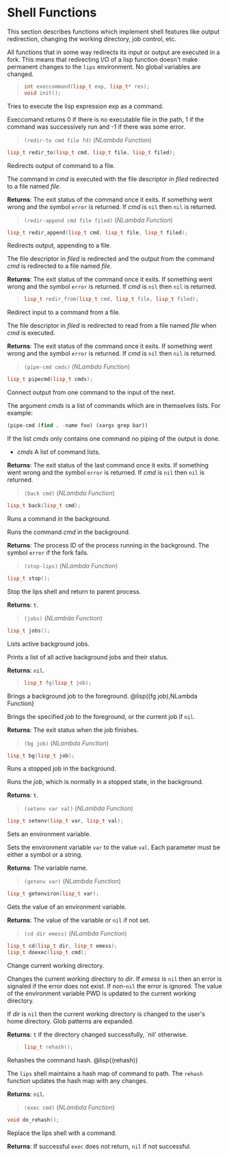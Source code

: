 # Shell Functions

This section describes functions which implement shell features like output
redirection, changing the working directory, job control, etc.

All functions that in some way redirects its input or output are executed
in a fork.  This means that redirecting I/O of a lisp function doesn't make
permanent changes to the `lips` environment.  No global variables are
changed.

> ```cpp
> int execcommand(lisp_t exp, lisp_t* res);
> void init();
> ```

Tries to execute the lisp expression exp as a command.

Execcomand returns 0 if there is no executable file in the path, 1 if the
command was successively run and -1 if there was some error.

> `(redir-to cmd file fd)` (_NLambda Function_)

```cpp
lisp_t redir_to(lisp_t cmd, lisp_t file, lisp_t filed);
```

Redirects output of command to a file.

The command in _cmd_ is executed with the file descriptor in _filed_
redirected to a file named _file_.

**Returns**: The exit status of the command once it exits. If something went
wrong and the symbol `error` is returned. If _cmd_ is `nil` then `nil` is
returned.

> `(redir-append cmd file filed)` (_NLambda Function_)

```cpp
lisp_t redir_append(lisp_t cmd, lisp_t file, lisp_t filed);
```

Redirects output, appending to a file.

The file descriptor in _filed_ is redirected and the output from the
command _cmd_ is redirected to a file named _file_.

**Returns**: The exit status of the command once it exits. If something went
wrong and the symbol `error` is returned. If _cmd_ is `nil` then `nil` is
returned.

> ```cpp
> lisp_t redir_from(lisp_t cmd, lisp_t file, lisp_t filed);
> ```

Redirect input to a command from a file.

The file descriptor in _filed_ is redirected to read from a file named
_file_ when _cmd_ is executed.

**Returns**: The exit status of the command once it exits. If something went
wrong and the symbol `error` is returned. If _cmd_ is `nil` then `nil` is
returned.

> `(pipe-cmd cmds)` (_NLambda Function_)

```cpp
lisp_t pipecmd(lisp_t cmds);
```

Connect output from one command to the input of the next.

The argument _cmds_ is a list of commands which are in themselves lists. For example:

```lisp
(pipe-cmd (find . -name foo) (xargs grep bar))
```

If the list _cmds_ only contains one command no piping of the output is done.

- _cmds_ A list of command lists.

**Returns**: The exit status of the last command once it exits. If something
went wrong and the symbol `error` is returned. If _cmd_ is `nil` then `nil`
is returned.

> `(back cmd)` (_NLambda Function_)

```cpp
lisp_t back(lisp_t cmd);
```

Runs a command in the background.

Runs the command _cmd_ in the background.

**Returns**: The process ID of the process running in the background. The
symbol `error` if the fork fails.

> `(stop-lips)` (_NLambda Function_)

```cpp
lisp_t stop();
```

Stop the lips shell and return to parent process.

**Returns**: `t`.

> `(jobs)` (_NLambda Function_)

```cpp
lisp_t jobs();
```

Lists active background jobs.

Prints a list of all active background jobs and their status.

**Returns**: `nil`.

> ```cpp
> lisp_t fg(lisp_t job);
> ```

Brings a background job to the foreground.
@lisp((fg job),NLambda Function}

Brings the specified _job_ to the foreground, or the current job if `nil`.

**Returns**: The exit status when the job finishes.

> `(bg job)` (_NLambda Function_)

```cpp
lisp_t bg(lisp_t job);
```

Runs a stopped job in the background.

Runs the _job_, which is normally in a stopped state, in the background.

**Returns**: `t`.

> `(setenv var val)` (_NLambda Function_)

```cpp
lisp_t setenv(lisp_t var, lisp_t val);
```

Sets an environment variable.

Sets the environment variable `var` to the value `val`. Each parameter must
be either a symbol or a string.

**Returns**: The variable name.

> `(getenv var)` (_NLambda Function_)

```cpp
lisp_t getenviron(lisp_t var);
```

Gets the value of an environment variable.

**Returns**: The value of the variable or `nil` if not set.

> `(cd dir emess)` (_NLambda Function_)

```cpp
lisp_t cd(lisp_t dir, lisp_t emess);
lisp_t doexec(lisp_t cmd);
```

Change current working directory.

Changes the current working directory to _dir_. If _emess_ is `nil` then an
error is signaled if the error does not exist. If non-`nil` the error is
ignored. The value of the environment variable PWD is updated to the
current working directory.

If _dir_ is `nil` then the current working directory is changed to the
user's home directory. Glob patterns are expanded.

**Returns**: `t` if the directory changed successfully, `nil' otherwise.

> ```cpp
> lisp_t rehash();
> ```

Rehashes the command hash.
@lisp{(rehash)}

The `lips` shell maintains a hash map of command to path. The `rehash`
function updates the hash map with any changes.

**Returns**: `nil`.

> `(exec cmd)` (_NLambda Function_)

```cpp
void do_rehash();
```

Replace the lips shell with a command.

**Returns**: If successful `exec` does not return, `nil` if not successful.
